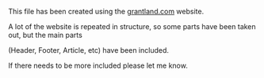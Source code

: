 This file has been created using the [grantland.com](http://grantland.com/) website.

A lot of the website is repeated in structure, so some parts have been taken out, but the main parts

(Header, Footer, Article, etc) have been included.

If there needs to be more included please let me know.
